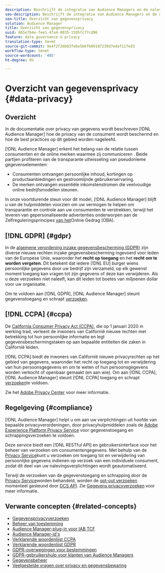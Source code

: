 ```yaml
---
description: Beschrijft de integratie van Audience Managers en de naleving van algemeen aanvaarde beste praktijken met betrekking tot de privacy van de consument en de opt-outprocedures.
seo-description: Beschrijft de integratie van Audience Managers en de naleving van algemeen aanvaarde beste praktijken met betrekking tot de privacy van de consument en de opt-outprocedures.
seo-title: Overzicht van gegevensprivacy
solution: Audience Manager
title: Overzicht van gegevensprivacy
uuid: 865e7b4e-fee1-4fa4-8035-1595fc77cd96
feature: data governance & privacy
translation-type: tm+mt
source-git-commit: 9e4f2f26b83fe6e5b6f669107239d7edaf11fed3
workflow-type: tm+mt
source-wordcount: '485'
ht-degree: 0%

---
```



# Overzicht van gegevensprivacy {#data-privacy}

## Overzicht

In de documentatie over privacy van gegevens wordt beschreven [!DNL Audience Manager] hoe de privacy van de consument wordt beschermd en hoe de best practices op dit gebied worden nageleefd.

[!DNL Audience Manager] erkent het belang van de relatie tussen consumenten en de online merken waarmee zij communiceren . Beide partijen profiteren van de transparante uitwisseling van pseudonieme gegevenselementen:

* Consumenten ontvangen persoonlijke inhoud, kortingen op productaanbiedingen en gestroomlijnde gebruikerservaring.
* De merken ontvangen essentiële inkomstenstromen die veelvoudige online bedrijfsmodellen steunen.

In onze voortdurende steun voor dit model, [!DNL Audience Manager] blijft u van de hulpmiddelen voorzien om uw vermogen te helpen om transparantie en controle aan uw consumenten te verstrekken, terwijl het leveren van gepersonaliseerde advertenties onderworpen aan de Zelfreguleringsprincipes [van het](https://www.iab.com/news/self-regulatory-principles-for-online-behavioral-advertising/)Online Gedrag (OBA).

## [!DNL GDPR] {#gdpr}

In de [algemene verordening inzake gegevensbescherming (GDPR)](https://eugdpr.org/) zijn diverse nieuwe rechten inzake gegevensbescherming ingevoerd voor leden van de Europese Unie, waaronder het **recht op toegang** en het **recht om te worden vergeten**. Dit betekent dat iedere [!DNL EU] burger wiens persoonlijke gegevens door uw bedrijf zijn verzameld, op elk gewenst moment toegang kan vragen tot zijn gegevens of deze kan verwijderen. Als u deze verzoeken niet naleeft, kan dit leiden tot boetes van miljoenen dollar voor uw organisatie.

Om te voldoen aan [!DNL GDPR], [!DNL Audience Manager] steunt gegevenstoegang en schrapt [verzoeken](data-privacy-requests.md).

## [!DNL CCPA] {#ccpa}

De [California Consumer Privacy Act (CCPA)](https://www.caprivacy.org/about), die op 1 januari 2020 in werking trad, verleent de inwoners van Californië nieuwe rechten met betrekking tot hun persoonlijke informatie en legt gegevensbeschermingstaken op aan bepaalde entiteiten die zaken in Californië leiden.

[!DNL CCPA] biedt de inwoners van Californië nieuwe privacyrechten op het gebied van gegevens, waaronder het recht op toegang tot en verwijdering van hun persoonsgegevens en om te weten of hun persoonsgegevens worden verkocht of openbaar gemaakt (en aan wie). Om aan [!DNL CCPA], [!DNL Audience Manager] steunt [!DNL CCPA] toegang en schrapt [verzoeken](data-privacy-requests.md)te voldoen.

Zie het [Adobe Privacy Center](https://www.adobe.com/privacy/opt-out.html) voor meer informatie.

## Regelgeving {#compliance}

[!DNL Audience Manager] helpt u om aan uw verplichtingen uit hoofde van bepaalde privacyverordeningen, door privacyhulpmiddelen zoals de [Adobe Experience Platform Privacy Service](https://www.adobe.io/apis/experienceplatform/home/services/privacy-service.html) voor gegevenstoegang en schrappingsverzoeken te voldoen.

Deze service biedt een [!DNL RESTful API] en gebruikersinterface voor het beheer van verzoeken om consumentengegevens. Met behulp van de [Privacy Service](https://www.adobe.io/apis/experienceplatform/home/services/privacy-service.html)kunt u verzoeken om toegang tot en verwijdering van persoonlijke gegevens indienen op verzoek van een individuele consument, zodat dit deel van uw nalevingsverplichtingen wordt geautomatiseerd.

Terwijl de verzoeken van de gegevenstoegang en schrapping door de [Privacy Service](https://www.adobe.io/apis/experienceplatform/home/services/privacy-service.html)worden behandeld, worden de [opt-out verzoeken](data-privacy-requests.md#opt-out-requests) momenteel gesteund door [DCS API](../../api/dcs-intro/dcs-api-reference/dcs-api-reference-overview.md). Zie [Gegevens privacyverzoeken](data-privacy-requests.md) voor meer informatie.

## Verwante concepten {#related-concepts}

* [Gegevensprivacyverzoeken](data-privacy-requests.md)
* [Beheer van toestemming](data-privacy-consent.md)
* [Audience Manager-plug-in voor IAB TCF](aam-iab-plugin.md)
* [Audience Manager-id&#39;s](data-privacy-ids.md)
* [Verklarende woordenlijst CCPA](aam-ccpa-glossary.md)
* [Verklarende woordenlijst GDPR](aam-gdpr-glossary.md)
* [GDPR-overwegingen voor bestemmingen](aam-gdpr-partners.md)
* [GDPR-gebruikershulp voor klanten van Audience Managers](aam-gdpr-readiness.md)
* [Gegevensbeheer](data-governance.md)
* [Veelgestelde vragen over privacy en gegevensbewaring](../../faq/faq-privacy.md)